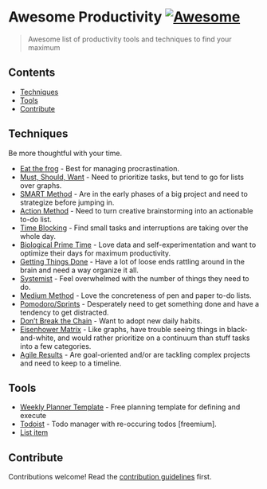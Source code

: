 # Awesome Productivity [![Awesome](https://awesome.re/badge.svg)](https://awesome.re)

> Awesome list of productivity tools and techniques to find your maximum


## Contents

- [Techniques](#Techniques)
- [Tools](#Tools)
- [Contribute](#Contribute)

## Techniques

Be more thoughtful with your time.

- [Eat the frog](https://todoist.com/productivity-methods/eat-the-frog) - Best for managing procrastination.
- [Must, Should, Want](http://sourcesofinsight.com/day-9-get-a-quick-handle-on-your-day-must-should-and-could/) - Need to prioritize tasks, but tend to go for lists over graphs.
- [SMART Method](https://www.techrepublic.com/article/use-smart-goals-to-launch-management-by-objectives-plan/) - Are in the early phases of a big project and need to strategize before jumping in.
- [Action Method](productivityist.com/action-method-todoist/) - Need to turn creative brainstorming into an actionable to-do list.
- [Time Blocking](https://www.mindtools.com/pages/article/timeboxing.htm) - Find small tasks and interruptions are taking over the whole day.
- [Biological Prime Time](https://alifeofproductivity.com/calculate-biological-prime-time/) - Love data and self-experimentation and want to optimize their days for maximum productivity.
- [Getting Things Done](https://todoist.com/productivity-methods/getting-things-done) - Have a lot of loose ends rattling around in the brain and need a way organize it all.
- [Systemist](https://todoist.com/productivity-methods/systemist) - Feel overwhelmed with the number of things they need to do.
- [Medium Method](https://todoist.com/productivity-methods/medium-method) - Love the concreteness of pen and paper to-do lists.
- [Pomodoro/Sprints](https://todoist.com/productivity-methods/pomodoro-technique) - Desperately need to get something done and have a tendency to get distracted.
- [Don’t Break the Chain](https://doist.com/blog/dont-break-the-chain/) - Want to adopt new daily habits.
- [Eisenhower Matrix](https://jamesclear.com/eisenhower-box) - Like graphs, have trouble seeing things in black-and-white, and would rather prioritize on a continuum than stuff tasks into a few categories.
- [Agile Results](https://www.lifehack.org/articles/productivity/productivity-system-overview-getting-results-the-agile-way.html) - Are goal-oriented and/or are tackling complex projects and need to keep to a timeline.

## Tools

- [Weekly Planner Template](https://docs.google.com/document/d/15ICuJOQh4TJAgQfCyq7mq4xQJOH-p6Omq3kPvV3hDiw/edit#) - Free planning template for defining and execute
- [Todoist](http://todoist.com) - Todo manager with re-occuring todos [freemium].
- [List item](http://example.com)


## Contribute

Contributions welcome! Read the [contribution guidelines](contributing.md) first.
